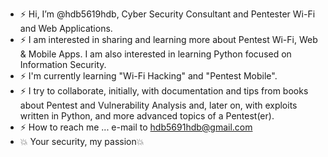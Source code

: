- ⚡ Hi, I’m @hdb5619hdb, Cyber Security Consultant and Pentester Wi-Fi and Web Applications.
- ⚡ I am interested in sharing and learning more about Pentest Wi-Fi, Web & Mobile Apps. I am also interested in learning Python focused on Information Security.
- ⚡ I'm currently learning "Wi-Fi Hacking" and "Pentest Mobile".
- ⚡ I try to collaborate, initially, with documentation and tips from books about Pentest and Vulnerability Analysis and, later on, with exploits written in Python, and more advanced topics of a Pentest(er).
- ⚡ How to reach me ... e-mail to hdb5691hdb@gmail.com 
- 💥 Your security, my passion💥

<!---
hdb5691hdb/hdb5691hdb is a 💥 special 💥 repository because its `README.md` (this file) appears on your GitHub profile.
You can click the Preview link to take a look at your changes.
--->
